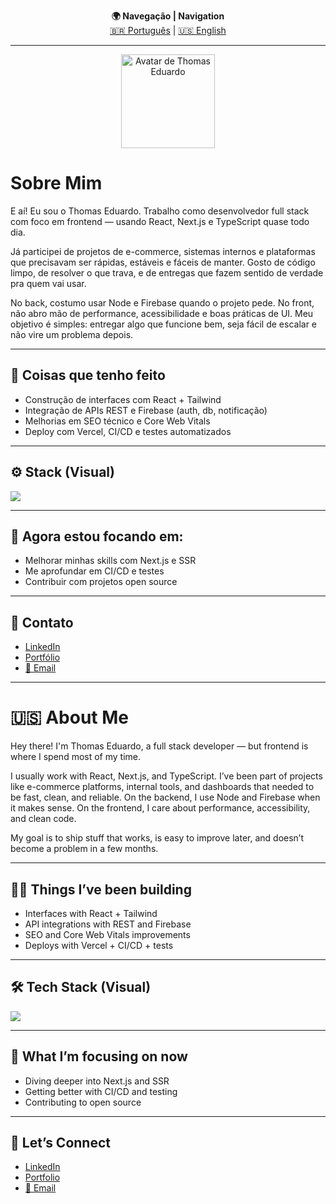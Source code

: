 <p align="center">
  <b>🌍 Navegação | Navigation</b><br>
  <a href="#-sobre-mim">🇧🇷 Português</a> | 
  <a href="#-about-me">🇺🇸 English</a>
</p>

---
<p align="center">
  <img src="https://link-da-imagem/avatar.png" width="150" alt="Avatar de Thomas Eduardo"/>
</p>

# Sobre Mim

E aí! Eu sou o Thomas Eduardo. Trabalho como desenvolvedor full stack com foco em frontend — usando React, Next.js e TypeScript quase todo dia.

Já participei de projetos de e-commerce, sistemas internos e plataformas que precisavam ser rápidas, estáveis e fáceis de manter. Gosto de código limpo, de resolver o que trava, e de entregas que fazem sentido de verdade pra quem vai usar.

No back, costumo usar Node e Firebase quando o projeto pede. No front, não abro mão de performance, acessibilidade e boas práticas de UI. Meu objetivo é simples: entregar algo que funcione bem, seja fácil de escalar e não vire um problema depois.

---

## 🔧 Coisas que tenho feito

<ul>
  <li>Construção de interfaces com React + Tailwind</li>
  <li>Integração de APIs REST e Firebase (auth, db, notificação)</li>
  <li>Melhorias em SEO técnico e Core Web Vitals</li>
  <li>Deploy com Vercel, CI/CD e testes automatizados</li>
</ul>

---

## ⚙️ Stack (Visual)

<p>
  <img src="https://skillicons.dev/icons?i=react,nextjs,typescript,javascript,tailwind,figma,styledcomponents,firebase,nodejs,git,docker,vercel,aws&perline=7" />
</p>

---

## 🚀 Agora estou focando em:

<ul>
  <li>Melhorar minhas skills com Next.js e SSR</li>
  <li>Me aprofundar em CI/CD e testes</li>
  <li>Contribuir com projetos open source</li>
</ul>

---

## 🔗 Contato

<ul>
  <li><a href="https://linkedin.com/in/odevthomas" target="_blank">LinkedIn</a></li>
  <li><a href="https://www.devthm.site/" target="_blank">Portfólio</a></li>
  <li><a href="mailto:developer.thomas@outlook.com.br">📧 Email</a></li>
</ul>

---

# 🇺🇸 About Me

Hey there! I'm Thomas Eduardo, a full stack developer — but frontend is where I spend most of my time.

I usually work with React, Next.js, and TypeScript. I’ve been part of projects like e-commerce platforms, internal tools, and dashboards that needed to be fast, clean, and reliable. On the backend, I use Node and Firebase when it makes sense. On the frontend, I care about performance, accessibility, and clean code.

My goal is to ship stuff that works, is easy to improve later, and doesn’t become a problem in a few months.

---

## 👨‍🔧 Things I’ve been building

<ul>
  <li>Interfaces with React + Tailwind</li>
  <li>API integrations with REST and Firebase</li>
  <li>SEO and Core Web Vitals improvements</li>
  <li>Deploys with Vercel + CI/CD + tests</li>
</ul>

---

## 🛠️ Tech Stack (Visual)

<p>
  <img src="https://skillicons.dev/icons?i=react,nextjs,typescript,javascript,tailwind,figma,styledcomponents,firebase,nodejs,git,docker,vercel,aws&perline=7" />
</p>

---

## 🔭 What I’m focusing on now

<ul>
  <li>Diving deeper into Next.js and SSR</li>
  <li>Getting better with CI/CD and testing</li>
  <li>Contributing to open source</li>
</ul>

---

## 🔗 Let’s Connect

<ul>
  <li><a href="https://linkedin.com/in/odevthomas" target="_blank">LinkedIn</a></li>
  <li><a href="https://www.devthm.site/" target="_blank">Portfolio</a></li>
  <li><a href="mailto:developer.thomas@outlook.com.br">📧 Email</a></li>
</ul>
